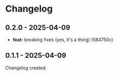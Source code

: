 # Changelog

## 0.2.0 - 2025-04-09

- __feat:__ breaking fixes (yes, it's a thing) (584750c)

## 0.1.1 - 2025-04-09

Changelog created.
